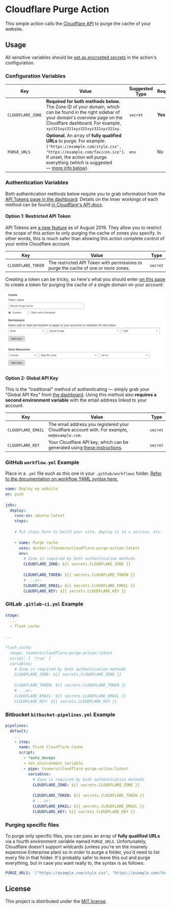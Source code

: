 # Cloudflare Purge Action

This simple action calls the [Cloudflare API](https://api.cloudflare.com/#zone-purge-all-files) to purge the cache of your website.

## Usage

All sensitive variables should be [set as encrypted secrets](https://help.github.com/en/articles/virtual-environments-for-github-actions#creating-and-using-secrets-encrypted-variables) in the action's configuration.

### Configuration Variables

| Key | Value | Suggested Type | Required |
| ------------- | ------------- | ------------- | ------------- |
| `CLOUDFLARE_ZONE` | **Required for both methods below.** The Zone ID of your domain, which can be found in the right sidebar of your domain's overview page on the Cloudflare dashboard. For example, `xyz321xyz321xyz321xyz321xyz321xy`. | `secret` | **Yes** |
| `PURGE_URLS` | **Optional.** An array of **fully qualified URLs** to purge. For example: `["https://example.com/style.css", "https://example.com/favicon.ico"]`. If unset, the action will purge everything (which is suggested — [more info below](#purging-specific-files)). | `env` | No |

### Authentication Variables

Both authentication methods below require you to grab information from the [API Tokens page in the dashboard](https://dash.cloudflare.com/profile/api-tokens). Details on the inner workings of each method can be found [in Cloudflare's API docs](https://api.cloudflare.com/#getting-started-requests).

#### Option 1: Restricted API Token

API Tokens are [a new feature](https://blog.cloudflare.com/api-tokens-general-availability/) as of August 2019. They allow you to restrict the scope of this action to only purging the cache of zones you specify. In other words, this is much safer than allowing this action complete control of your entire Cloudflare account.

| Key | Value | Type |
| ------------- | ------------- | ------------- |
| `CLOUDFLARE_TOKEN` | The restricted API Token with permissions to purge the cache of one or more zones. | `secret` |

Creating a token can be tricky, so here's what you should enter [on this page](https://dash.cloudflare.com/profile/api-tokens) to create a token for purging the cache of a single domain on your account:

![Creating an API Token for purging](tokens.png)

#### Option 2: Global API Key

This is the "traditional" method of authenticating — simply grab your "Global API Key" from [the dashboard](https://dash.cloudflare.com/profile/api-tokens). Using this method also **requires a second environment variable** with the email address linked to your account.

| Key | Value | Type |
| ------------- | ------------- | ------------- |
| `CLOUDFLARE_EMAIL` | The email address you registered your Cloudflare account with. For example, `me@example.com`. | `secret` |
| `CLOUDFLARE_KEY` | Your Cloudflare API key, which can be generated using [these instructions](https://support.cloudflare.com/hc/en-us/articles/200167836-Where-do-I-find-my-Cloudflare-API-key-). | `secret` |

### GitHub `workflow.yml` Example

Place in a `.yml` file such as this one in your `.github/workflows` folder. [Refer to the documentation on workflow YAML syntax here.](https://help.github.com/en/articles/workflow-syntax-for-github-actions)

```yaml
name: Deploy my website
on: push

jobs:
  deploy:
    runs-on: ubuntu-latest
    steps:

    # Put steps here to build your site, deploy it to a service, etc.

    - name: Purge cache
      uses: docker://toumoro/cloudflare-purge-action:latest
      env:
        # Zone is required by both authentication methods
        CLOUDFLARE_ZONE: ${{ secrets.CLOUDFLARE_ZONE }}

        CLOUDFLARE_TOKEN: ${{ secrets.CLOUDFLARE_TOKEN }}
        # ...or:
        CLOUDFLARE_EMAIL: ${{ secrets.CLOUDFLARE_EMAIL }}
        CLOUDFLARE_KEY: ${{ secrets.CLOUDFLARE_KEY }}
```

### GitLab `.gitlab-ci.yml` Example

```yaml
stage:
  ...
  - flush_cache

...

flush_cache:
  image: toumoro/cloudflare-purge-action:latest
  script: [ 'true' ]
  variables:
    # Zone is required by both authentication methods
    CLOUDFLARE_ZONE: ${{ secrets.CLOUDFLARE_ZONE }}

    CLOUDFLARE_TOKEN: ${{ secrets.CLOUDFLARE_TOKEN }}
    # ...or:
    CLOUDFLARE_EMAIL: ${{ secrets.CLOUDFLARE_EMAIL }}
    CLOUDFLARE_KEY: ${{ secrets.CLOUDFLARE_KEY }}
```

### Bitbucket `bitbucket-pipelines.yml` Example

```yaml
pipelines:
  default:
    ...
    - step:
      name: Flush Cloudflare Cache
      script:
        - *auto_devops
        - set_environment_variable
        - pipe: toumoro/cloudflare-purge-action:latest
          variables:
            # Zone is required by both authentication methods
            CLOUDFLARE_ZONE: ${{ secrets.CLOUDFLARE_ZONE }}

            CLOUDFLARE_TOKEN: ${{ secrets.CLOUDFLARE_TOKEN }}
            # ...or:
            CLOUDFLARE_EMAIL: ${{ secrets.CLOUDFLARE_EMAIL }}
            CLOUDFLARE_KEY: ${{ secrets.CLOUDFLARE_KEY }}
```

### Purging specific files

To purge only specific files, you can pass an array of **fully qualified URLs** via a fourth environment variable named `PURGE_URLS`. Unfortunately, Cloudflare doesn't support wildcards (unless you're on the insanely expensive Enterprise plan) so in order to purge a folder, you'd need to list every file in that folder. It's probably safer to leave this out and purge everything, but in case you want really to, the syntax is as follows:

```yaml
PURGE_URLS: '["https://example.com/style.css", "https://example.com/favicon.ico"]'
```

## License

This project is distributed under the [MIT license](LICENSE).
